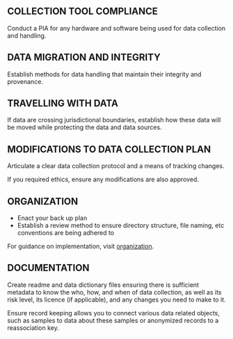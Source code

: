 ## COLLECTION TOOL COMPLIANCE​

Conduct a PIA for any hardware and software being used for data collection and handling.

## DATA MIGRATION AND INTEGRITY​

Establish methods for data handling that maintain their integrity and provenance.

## TRAVELLING WITH DATA​

If data are crossing jurisdictional boundaries, establish how these data will be moved while protecting the data and data sources.

## MODIFICATIONS TO DATA COLLECTION PLAN

Articulate a clear data collection protocol and a means of tracking changes.

If you required ethics, ensure any modifications are also approved.

## ORGANIZATION

* Enact your back up plan
* Establish a review method to ensure directory structure, file naming, etc conventions are being adhered to

For guidance on implementation, visit [organization](oragnization.md).

## DOCUMENTATION

Create readme and data dictionary files ensuring there is sufficient metadata to know the who, how, and when of data collection, as well as its risk level, its licence (if applicable), and any changes you need to make to it.​

Ensure record keeping allows you to connect various data related objects, such as samples to data about these samples or anonymized records to a reassociation key.